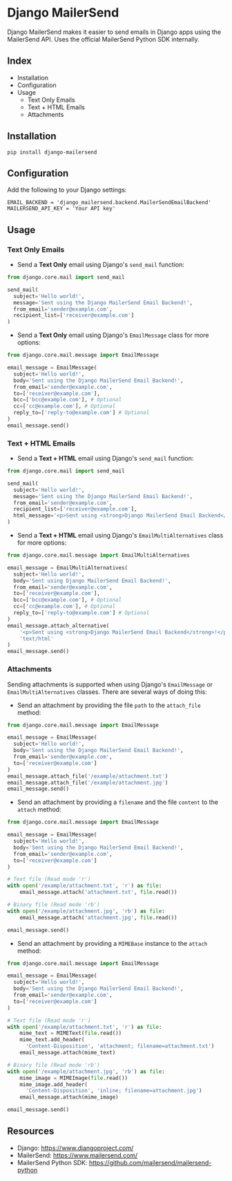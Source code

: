 # Django MailerSend

Django MailerSend makes it easier to send emails in Django apps using the
MailerSend API. Uses the official MailerSend Python SDK internally.

## Index

- Installation
- Configuration
- Usage
  - Text Only Emails
  - Text + HTML Emails
  - Attachments

## Installation

```
pip install django-mailersend
```

## Configuration

Add the following to your Django settings:

```
EMAIL_BACKEND = 'django_mailersend.backend.MailerSendEmailBackend'
MAILERSEND_API_KEY = 'Your API key'
```

## Usage

### Text Only Emails

- Send a **Text Only** email using Django's `send_mail` function:

```python
from django.core.mail import send_mail

send_mail(
  subject='Hello world!',
  message='Sent using the Django MailerSend Email Backend!',
  from_email='sender@example.com',
  recipient_list=['receiver@example.com']
)
```

- Send a **Text Only** email using Django's `EmailMessage` class for more options:

```python
from django.core.mail.message import EmailMessage

email_message = EmailMessage(
  subject='Hello world!',
  body='Sent using the Django MailerSend Email Backend!',
  from_email='sender@example.com',
  to=['receiver@example.com'],
  bcc=['bcc@example.com'], # Optional
  cc=['cc@example.com'], # Optional
  reply_to=['reply-to@example.com'] # Optional
)
email_message.send()
```

### Text + HTML Emails

- Send a **Text + HTML** email using Django's `send_mail` function:

```python
from django.core.mail import send_mail

send_mail(
  subject='Hello world!',
  message='Sent using the Django MailerSend Email Backend!',
  from_email='sender@example.com',
  recipient_list=['receiver@example.com'],
  html_message='<p>Sent using <strong>Django MailerSend Email Backend</strong>!</p>'
)
```

- Send a **Text + HTML** email using Django's `EmailMultiAlternatives` class for more
options:

```python
from django.core.mail.message import EmailMultiAlternatives

email_message = EmailMultiAlternatives(
  subject='Hello world!',
  body='Sent using Django MailerSend Email Backend!',
  from_email='sender@example.com',
  to=['receiver@example.com'],
  bcc=['bcc@example.com'], # Optional
  cc=['cc@example.com'], # Optional
  reply_to=['reply-to@example.com'] # Optional
)
email_message.attach_alternative(
    '<p>Sent using <strong>Django MailerSend Email Backend</strong>!</p>',
    'text/html'
)
email_message.send()
```

### Attachments

Sending attachments is supported when using Django's `EmailMessage` or
`EmailMultiAlternatives` classes. There are several ways of doing this:

- Send an attachment by providing the file `path` to the `attach_file` method:

```python
from django.core.mail.message import EmailMessage

email_message = EmailMessage(
  subject='Hello world!',
  body='Sent using the Django MailerSend Email Backend!',
  from_email='sender@example.com',
  to=['receiver@example.com']
)
email_message.attach_file('/example/attachment.txt')
email_message.attach_file('/example/attachment.jpg')
email_message.send()
```

- Send an attachment by providing a `filename` and the file `content` to the `attach` method:

```python
from django.core.mail.message import EmailMessage

email_message = EmailMessage(
  subject='Hello world!',
  body='Sent using the Django MailerSend Email Backend!',
  from_email='sender@example.com',
  to=['receiver@example.com']
)

# Text file (Read mode 'r')
with open('/example/attachment.txt', 'r') as file:
    email_message.attach('attachment.txt', file.read())

# Binary file (Read mode 'rb')
with open('/example/attachment.jpg', 'rb') as file:
    email_message.attach('attachment.jpg', file.read())

email_message.send()
```

- Send an attachment by providing a `MIMEBase` instance to the `attach` method:

```python
from django.core.mail.message import EmailMessage

email_message = EmailMessage(
  subject='Hello world!',
  body='Sent using the Django MailerSend Email Backend!',
  from_email='sender@example.com',
  to=['receiver@example.com']
)

# Text file (Read mode 'r')
with open('/example/attachment.txt', 'r') as file:
    mime_text = MIMEText(file.read())
    mime_text.add_header(
      'Content-Disposition', 'attachment; filename=attachment.txt')
    email_message.attach(mime_text)

# Binary file (Read mode 'rb')
with open('/example/attachment.jpg', 'rb') as file:
    mime_image = MIMEImage(file.read())
    mime_image.add_header(
      'Content-Disposition', 'inline; filename=attachment.jpg')
    email_message.attach(mime_image)

email_message.send()
```

## Resources

- Django: https://www.djangoproject.com/
- MailerSend: https://www.mailersend.com/
- MailerSend Python SDK: https://github.com/mailersend/mailersend-python
